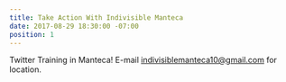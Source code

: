 ```yaml
---
title: Take Action With Indivisible Manteca
date: 2017-08-29 18:30:00 -07:00
position: 1
---
```


Twitter Training in Manteca!  E-mail indivisiblemanteca10@gmail.com for location.